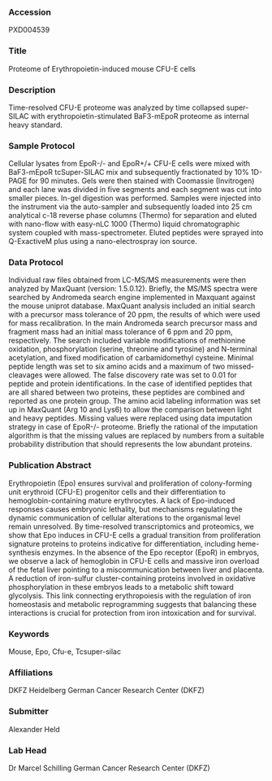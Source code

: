 ### Accession
PXD004539

### Title
Proteome of Erythropoietin-induced mouse CFU-E cells

### Description
Time-resolved CFU-E proteome was analyzed by time collapsed super-SILAC with erythropoietin-stimulated BaF3-mEpoR proteome as internal heavy standard.

### Sample Protocol
Cellular lysates from EpoR-/- and EpoR+/+ CFU-E cells were mixed with BaF3-mEpoR tcSuper-SILAC mix and subsequently fractionated by 10% 1D-PAGE for 90 minutes. Gels were then stained with Coomassie (Invitrogen) and each lane was divided in five segments and each segment was cut into smaller pieces. In-gel digestion was performed. Samples were injected into the instrument via the auto-sampler and subsequently loaded into 25 cm analytical c-18 reverse phase columns (Thermo) for separation and eluted with nano-flow with easy-nLC 1000 (Thermo) liquid chromatographic system coupled with mass-spectrometer. Eluted peptides were sprayed into Q-ExactiveM plus using a nano-electrospray ion source.

### Data Protocol
Individual raw files obtained from LC-MS/MS measurements were then analyzed by MaxQuant (version: 1.5.0.12). Briefly, the MS/MS spectra were searched by Andromeda search engine implemented in Maxquant against the mouse uniprot database. MaxQuant analysis included an initial search with a precursor mass tolerance of 20 ppm, the results of which were used for mass recalibration. In the main Andromeda search precursor mass and fragment mass had an initial mass tolerance of 6 ppm and 20 ppm, respectively. The search included variable modifications of methionine oxidation, phosphorylation (serine, threonine and tyrosine) and N-terminal acetylation, and fixed modification of carbamidomethyl cysteine. Minimal peptide length was set to six amino acids and a maximum of two missed-cleavages were allowed. The false discovery rate was set to 0.01 for peptide and protein identifications. In the case of identified peptides that are all shared between two proteins, these peptides are combined and reported as one protein group. The amino acid labeling information was set up in MaxQuant (Arg 10 and Lys6) to allow the comparison between light and heavy peptides. Missing values were replaced using data imputation strategy in case of EpoR-/- proteome. Briefly the rational of the imputation algorithm is that the missing values are replaced  by numbers from a suitable probability distribution that should represents the low abundant proteins.

### Publication Abstract
Erythropoietin (Epo) ensures survival and proliferation of colony-forming unit erythroid (CFU-E) progenitor cells and their differentiation to hemoglobin-containing mature erythrocytes. A lack of Epo-induced responses causes embryonic lethality, but mechanisms regulating the dynamic communication of cellular alterations to the organismal level remain unresolved. By time-resolved transcriptomics and proteomics, we show that Epo induces in CFU-E cells a gradual transition from proliferation signature proteins to proteins indicative for differentiation, including heme-synthesis enzymes. In the absence of the Epo receptor (EpoR) in embryos, we observe a lack of hemoglobin in CFU-E cells and massive iron overload of the fetal liver pointing to a miscommunication between liver and placenta. A reduction of iron-sulfur cluster-containing proteins involved in oxidative phosphorylation in these embryos leads to a metabolic shift toward glycolysis. This link connecting erythropoiesis with the regulation of iron homeostasis and metabolic reprogramming suggests that balancing these interactions is crucial for protection from iron intoxication and for survival.

### Keywords
Mouse, Epo, Cfu-e, Tcsuper-silac

### Affiliations
DKFZ Heidelberg
German Cancer Research Center (DKFZ)

### Submitter
Alexander Held

### Lab Head
Dr Marcel Schilling
German Cancer Research Center (DKFZ)


